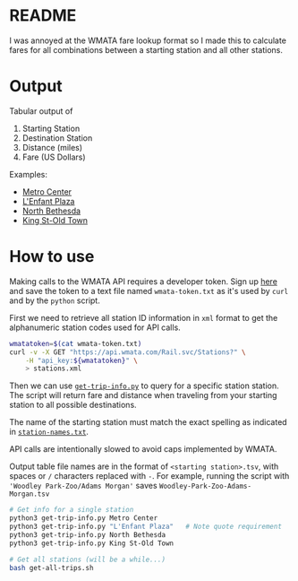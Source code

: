 # README
I was annoyed at the WMATA fare lookup format so I made this to
calculate fares for all combinations between a starting station and
all other stations.

# Output
Tabular output of
1. Starting Station
2. Destination Station
3. Distance (miles)
4. Fare (US Dollars)

Examples:
- [Metro Center](Metro-Center.tsv)
- [L'Enfant Plaza](LEnfant-Plaza.tsv)
- [North Bethesda](North-Bethesda.tsv)
- [King St-Old Town](King-St-Old-Town.tsv)

# How to use
Making calls to the WMATA API requires a developer token.
Sign up [here](https://developer.wmata.com/) and save the token to a text file named `wmata-token.txt` as it's used by `curl` and by the `python` script.

First we need to retrieve all station ID information in `xml` format to
get the alphanumeric station codes used for API calls.
```bash
wmatatoken=$(cat wmata-token.txt)
curl -v -X GET "https://api.wmata.com/Rail.svc/Stations?" \
    -H "api_key:${wmatatoken}" \
    > stations.xml
```

Then we can use [`get-trip-info.py`](get-trip-info.py) to query for
a specific station station. The script will return fare and distance
when traveling from your starting station to all possible destinations.

The name of the starting station must match the exact spelling as
indicated in [`station-names.txt`](station-names.txt).

API calls are intentionally slowed to avoid caps implemented by WMATA.

Output table file names are in the format of `<starting station>.tsv`, with spaces or `/` characters replaced with `-`. For example, running the script with `'Woodley Park-Zoo/Adams Morgan'` saves `Woodley-Park-Zoo-Adams-Morgan.tsv`

```bash
# Get info for a single station
python3 get-trip-info.py Metro Center
python3 get-trip-info.py "L'Enfant Plaza"   # Note quote requirement
python3 get-trip-info.py North Bethesda
python3 get-trip-info.py King St-Old Town

# Get all stations (will be a while...)
bash get-all-trips.sh
```

